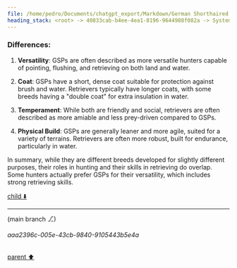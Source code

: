 ```yaml
---
file: /home/pedro/Documents/chatgpt_export/Markdown/German Shorthaired Pointer Overview.md
heading_stack: <root> -> 40833cab-b4ee-4ea1-8196-9644988f082a -> System -> b26f7d2f-1eaa-4ae1-9c32-2d20377e75ae -> System -> aaa27954-d44f-4fe9-935e-92062b4cfc97 -> User -> dee57bea-b85e-4835-91a2-48d2ea795901 -> Assistant -> Physical Characteristics: -> Temperament: -> Health: -> Care and Maintenance: -> Versatility: -> aaa2ff3c-99d4-4113-bfc9-1011e90cdea2 -> User -> fed09bc5-68a5-4fbe-bec1-2e712263777a -> Assistant -> aaa2e5fc-700c-41de-b0b4-fe65d1c02b2c -> User -> feba46cd-0f6a-473f-b47b-b35982534a19 -> Assistant -> aaa2a0b7-8947-48ec-9f5c-e8c2eabc73d8 -> User -> fd80ef72-3e34-4d2c-bb8a-9bde4d92c3b3 -> Assistant -> aaa2fc10-6a4c-4d25-b746-09779bd6068f -> User -> 9e2756be-82b9-49f0-834a-2373003e2065 -> Assistant -> Developing Tracking Skills: -> Practical Uses: -> aaa272f0-2a6b-4c59-98e0-df70d4e96bd0 -> User -> 59bc175c-a192-4a75-9bf2-5003441fcd83 -> Assistant -> Origins: -> Similarities: -> Differences:
---
```

### Differences:

1. **Versatility**: GSPs are often described as more versatile hunters capable of pointing, flushing, and retrieving on both land and water.
  
2. **Coat**: GSPs have a short, dense coat suitable for protection against brush and water. Retrievers typically have longer coats, with some breeds having a "double coat" for extra insulation in water.

3. **Temperament**: While both are friendly and social, retrievers are often described as more amiable and less prey-driven compared to GSPs.

4. **Physical Build**: GSPs are generally leaner and more agile, suited for a variety of terrains. Retrievers are often more robust, built for endurance, particularly in water.

In summary, while they are different breeds developed for slightly different purposes, their roles in hunting and their skills in retrieving do overlap. Some hunters actually prefer GSPs for their versatility, which includes strong retrieving skills.

[child ⬇️](#aaa2396c-005e-43cb-9840-9105443b5e4a)

---

(main branch ⎇)
###### aaa2396c-005e-43cb-9840-9105443b5e4a
[parent ⬆️](#59bc175c-a192-4a75-9bf2-5003441fcd83)
